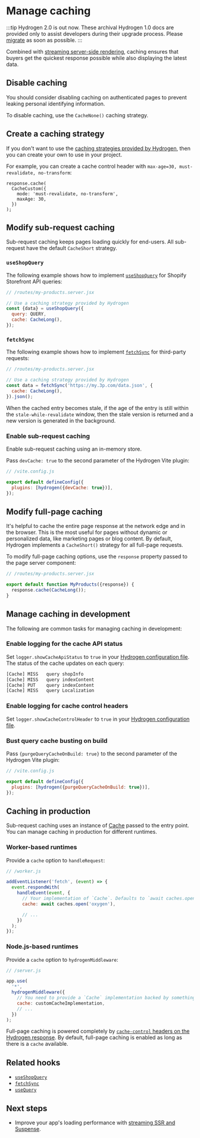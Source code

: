 # Manage caching


:::tip
Hydrogen 2.0 is out now. These archival Hydrogen 1.0 docs are provided only to assist developers during their upgrade process. Please [migrate](/migrate) as soon as possible.
:::



Combined with [streaming server-side rendering](/tutorials/streaming-ssr/), caching ensures that buyers get the quickest response possible while also displaying the latest data.

## Disable caching

You should consider disabling caching on authenticated pages to prevent leaking personal identifying information.

To disable caching, use the `CacheNone()` caching strategy.

## Create a caching strategy

If you don't want to use the [caching strategies provided by Hydrogen](/tutorials/querying/cache.md#caching-strategies), then you can create your own to use in your project.

For example, you can create a cache control header with `max-age=30, must-revalidate, no-transform`:

```tsx
response.cache(
  CacheCustom({
    mode: 'must-revalidate, no-transform',
    maxAge: 30,
  })
);
```

## Modify sub-request caching

Sub-request caching keeps pages loading quickly for end-users. All sub-request have the default `CacheShort` strategy.

### `useShopQuery`

The following example shows how to implement [`useShopQuery`](/hooks/global/useshopquery/) for Shopify Storefront API queries:

```jsx
// /routes/my-products.server.jsx

// Use a caching strategy provided by Hydrogen
const {data} = useShopQuery({
  query: QUERY,
  cache: CacheLong(),
});
```



### `fetchSync`

The following example shows how to implement [`fetchSync`](/hooks/global/fetchsync/) for third-party requests:

```jsx
// /routes/my-products.server.jsx

// Use a caching strategy provided by Hydrogen
const data = fetchSync('https://my.3p.com/data.json', {
  cache: CacheLong(),
}).json();
```



When the cached entry becomes stale, if the age of the entry is still within the `stale-while-revalidate` window, then the stale version is returned and a new version is generated in the background.

### Enable sub-request caching

Enable sub-request caching using an in-memory store.

Pass `devCache: true` to the second parameter of the Hydrogen Vite plugin:

```js
// /vite.config.js

export default defineConfig({
  plugins: [hydrogen({devCache: true})],
});
```



## Modify full-page caching

It's helpful to cache the entire page response at the network edge and in the browser. This is the most useful for pages without dynamic or personalized data, like marketing pages or blog content. By default, Hydrogen implements a `CacheShort()` strategy for all full-page requests.

To modify full-page caching options, use the `response` property passed to the page server component:

```jsx
// /routes/my-products.server.jsx

export default function MyProducts({response}) {
  response.cache(CacheLong());
}
```



## Manage caching in development

The following are common tasks for managing caching in development:

### Enable logging for the cache API status

Set `logger.showCacheApiStatus` to `true` in your [Hydrogen configuration file](/tutorials/configuration/index.md#logger). The status of the cache updates on each query:

```sh
[Cache] MISS   query shopInfo
[Cache] MISS   query indexContent
[Cache] PUT    query indexContent
[Cache] MISS   query Localization
```

### Enable logging for cache control headers

Set `logger.showCacheControlHeader` to `true` in your [Hydrogen configuration file](/tutorials/configuration/index.md#logger).

### Bust query cache busting on build

Pass `{purgeQueryCacheOnBuild: true}` to the second parameter of the Hydrogen Vite plugin:

```js
// /vite.config.js

export default defineConfig({
  plugins: [hydrogen({purgeQueryCacheOnBuild: true})],
});
```



## Caching in production

Sub-request caching uses an instance of [Cache](https://developer.mozilla.org/en-US/docs/Web/API/Cache) passed to the entry point. You can manage caching in production for different runtimes.

### Worker-based runtimes

Provide a `cache` option to `handleRequest`:

```js
// /worker.js

addEventListener('fetch', (event) => {
  event.respondWith(
    handleEvent(event, {
      // Your implementation of `Cache`. Defaults to `await caches.open` for Oxygen support.
      cache: await caches.open('oxygen'),

      // ...
    })
  );
});
```



### Node.js-based runtimes

Provide a `cache` option to `hydrogenMiddleware`:

```js
// /server.js

app.use(
  '*',
  hydrogenMiddleware({
    // You need to provide a `Cache` implementation backed by something like Redis or Memcached.
    cache: customCacheImplementation,
    // ...
  })
);
```



Full-page caching is powered completely by [`cache-control` headers on the Hydrogen response](https://developer.mozilla.org/en-US/docs/Web/HTTP/Headers/Cache-Control). By default, full-page caching is enabled as long as there is a `cache` available.

## Related hooks

- [`useShopQuery`](/hooks/global/useshopquery/)
- [`fetchSync`](/hooks/global/fetchsync/)
- [`useQuery`](/hooks/global/usequery/)

## Next steps

- Improve your app's loading performance with [streaming SSR and Suspense](/tutorials/streaming-ssr/).
